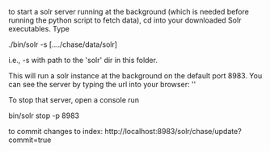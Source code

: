 to start a solr server running at the background (which is needed before running the python script to fetch data), cd into your downloaded Solr executables. Type

./bin/solr -s [..../chase/data/solr]

i.e., -s with path to the 'solr' dir in this folder.

This will run a solr instance at the background on the default port 8983. You can see the server by typing the url into your browser: ''

To stop that server, open a console run

bin/solr stop -p 8983


to commit changes to index:
http://localhost:8983/solr/chase/update?commit=true
